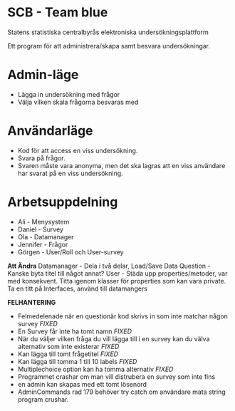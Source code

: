 # SCB - Team blue
Statens statistiska centralbyrås elektroniska undersökningsplattform

Ett program för att administrera/skapa samt besvara undersökningar.

# Admin-läge
* Lägga in undersökning med frågor
* Välja vilken skala frågorna besvaras med 

# Användarläge
* Kod för att access en viss undersökning.
* Svara på frågor.
* Svaren måste vara anonyma, men det ska lagras att en viss användare har svarat på en viss undersökning.


# Arbetsuppdelning
* Ali - Menysystem
* Daniel - Survey
* Ola - Datamanager
* Jennifer - Frågor
* Görgen - User/Roll och User-survey


**Att Ändra**
Datamanager - Dela i två delar, Load/Save Data
Question - Kanske byta titel till något annat?
User - Städa upp properties/metoder, var med konsekvent.
Titta igenom klasser för properties som kan vara private.
Ta en titt på Interfaces, använd till datamangers 


**FELHANTERING**
- Felmedelenade när en questionär kod skrivs in som inte matchar någon survey *FIXED*
- En Survey får inte ha tomt namn *FIXED*
- När du väljer vilken fråga du vill lägga till i en survey kan du välva alternativ som inte existerar *FIXED*
- Kan lägga till tomt frågetitel   *FIXED*
- Kan lägga till tomma 1 till 10 labels *FIXED*
- Multiplechoice option kan ha tomma alternativ *FIXED*
- Programmet crashar om man vill distrubera en survey som inte fins 
- en admin kan skapas med ett tomt lösenord 
- AdminCommands rad 179 behöver try catch om användare mata string program crushar.